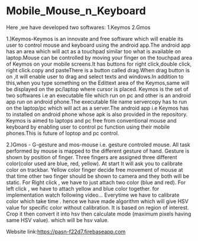 # Mobile_Mouse_n_Keyboard
Here ,we have developed two softwares:
1.Keymos
2.Gmos


1.)Keymos-Keymos is an innovate and free software which will enable its user to control mouse and keyboard using the
android app.The android app has an area which will act as a touchpad similar too what is available on laptop.Mouse can be
controlled by moving your finger on the touchpad area of Keymos on your mobile screens.It has buttons for right click,double click,
right click.copy and pasteThere is a button called drag.When drag button is on ,it will enable user to drag and select texts 
and windows.In addition to this,when you type something on the Edittext area of the Keymos,same will be displayed on the pc/laptop 
where cursor is placed.
  Keymos is the set of two softwares i.e an executable file which run on pc and other is an android app 
run on android phone.The executable file name servercopy has to run on the laptop/pc which will act as a server.The android app i.e 
Keymos has to installed on android phone whose apk is also provided in the repository.
  Keymos is aimed to laptops and pc free from conventional mouse and keyboard by enabling user to control pc function using their 
  mobile phones.This is future of loptop and pc control.
  
  
  2.)Gmos - G-gesture and mos-mouse i.e. gesture controled mouse. All task performed by mouse is mapped to the different gesture of hand.
  Gesture is shown by position of finger. Three fingers are assigned three different color(color used are blue, red, yellow). At start It will ask you to calibrate color on trackbar. Yellow color finger decide free movement of mouse at that time other two finger should be shown to camera and they both will be static. For Right click , we have to just attach two color (blue and red). For left click , we have to attach yellow and blue color together.
  for implementation watch following video...
 Everytime we have to calibrate color which take time . hence we have made algorithm which will give HSV value for specific color without calibration. It is based on region of interest. Crop it then convert it into hsv then calculate mode (maximum pixels having same HSV value). which will be hsv value.

Website link:https://pasn-f22d7.firebaseapp.com
